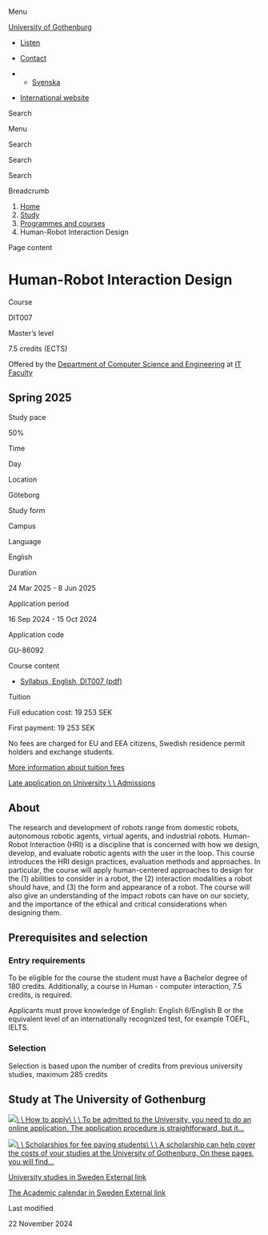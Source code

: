 Menu

[University of Gothenburg](/en)

- [Listen](//app-eu.readspeaker.com/cgi-bin/rsent?customerid=9467&lang=en_uk&readclass=region--content&url=https%3A%2F%2Fwww.gu.se%2Fen%2Fstudy-gothenburg%2Fhuman-robot-interaction-design-dit007 "Listen with ReadSpeaker")

- [Contact](/en/contact)

- - [Svenska](/studera/hitta-utbildning/manniska-robot-interaktion-design-dit007)
- [International website](/en/study-gothenburg/human-robot-interaction-design-dit007)

Search


Menu


Search


Search

Search

Breadcrumb

1. [Home](/en)
2. [Study](/en/study-in-gothenburg)
3. [Programmes and courses](/en/study-in-gothenburg/study-options)
4. Human-Robot Interaction Design


Page content

# Human-Robot Interaction Design

Course


DIT007


Master’s level



7.5 credits (ECTS)



Offered by the
[Department of Computer Science and Engineering](https://www.gu.se/en/computer-science-engineering)
at
[IT Faculty](https://www.gu.se/en/it-faculty)

## Spring 2025

Study pace


50%

Time


Day

Location


Göteborg

Study form


Campus

Language


English

Duration


24 Mar 2025
\- 8 Jun 2025

Application period


16 Sep 2024
\- 15 Oct 2024

Application code


GU-86092

Course content


- [Syllabus, English, DIT007 (pdf)](https://kursplaner.gu.se/pdf/kurs/en/DIT007)


Tuition


Full education cost: 19 253 SEK

First payment: 19 253 SEK

No fees are charged for EU and EEA citizens, Swedish residence permit holders and exchange students.

[More information about tuition fees](https://www.gu.se/en/study-in-gothenburg/apply/tuition-fees)

[Late application on University \\
\\
Admissions](https://www.universityadmissions.se/intl/addtobasket?id=GU-86092&period=VT+2025)

## About

The research and development of robots range from domestic robots, autonomous robotic agents, virtual agents, and industrial robots. Human-Robot Interaction (HRI) is a discipline that is concerned with how we design, develop, and evaluate robotic agents with the user in the loop. This course introduces the HRI design practices, evaluation methods and approaches. In particular, the course will apply human-centered approaches to design for the (1) abilities to consider in a robot, the (2) interaction modalities a robot should have, and (3) the form and appearance of a robot. The course will also give an understanding of the impact robots can have on our society, and the importance of the ethical and critical considerations when designing them.

## Prerequisites and selection

### Entry requirements

To be eligible for the course the student must have a Bachelor degree of 180 credits. Additionally, a course in Human - computer interaction, 7.5 credits, is required.

Applicants must prove knowledge of English: English 6/English B or the equivalent level of an internationally recognized test, for example TOEFL, IELTS.

### Selection

Selection is based upon the number of credits from previous university studies, maximum 285 credits

## Study at The University of Gothenburg

[![](/sites/default/files/dynamic-image/dynamic_image_2188_218/public/2020-03/cytonn-photography-ZJEKICY5EXY-unsplash.jpg?media_id=2553&width=1904&height=208)\\
\\
How to apply\\
\\
\\
To be admitted to the University, you need to do an online application. The application procedure is straightforward, but it…](/en/study-in-gothenburg/apply)

[![](/sites/default/files/dynamic-image/dynamic_image_2188_218/public/2024-01/GU-7.jpg?media_id=95188&width=1904&height=208)\\
\\
Scholarships for fee paying students\\
\\
\\
A scholarship can help cover the costs of your studies at the University of Gothenburg. On these pages, you will find…](/en/study-in-gothenburg/apply/scholarships-for-fee-paying-students)

[University studies in Sweden External link](https://www.gu.se/en/study-in-gothenburg/before-you-arrive/university-studies-in-sweden "External link")

[The Academic calendar in Sweden External link](https://www.gu.se/en/study-in-gothenburg/when-you-are-here/academic-calendar "External link")

Last modified


22 November 2024